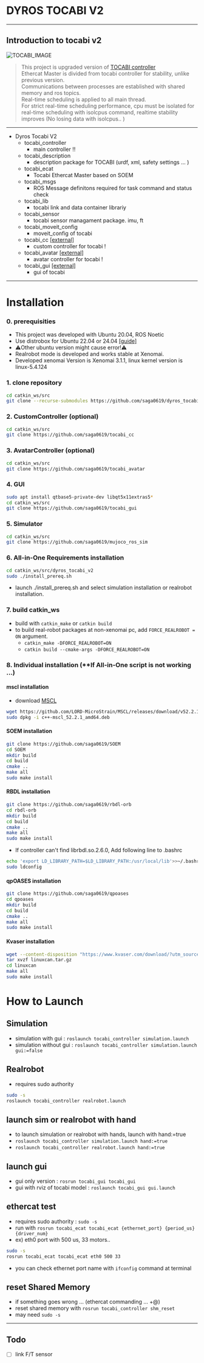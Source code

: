 DYROS TOCABI V2
===============

----------------------------------------
Introduction to tocabi v2
-------------------------

![TOCABI_IMAGE](./TOCABI3.png)
> This project is upgraded version of [TOCABI controller](https://github.com/saga0619/dyros_tocabi)   
> Ethercat Master is divided from tocabi controller for stability, unlike previous version.   
> Communications between processes are established with shared memory and ros topics.   
> Real-time scheduling is applied to all main thread.    
> For strict real-time scheduling performance, cpu must be isolated for real-time scheduling with isolcpus command, realtime stability improves  (No losing data with isolcpus.. )   

----------------------------------------

+ Dyros Tocabi V2
    + tocabi_controller
        + main controller !!
    + tocabi_description
        + description package for TOCABI (urdf, xml, safety settings ... )
    + tocabi_ecat
        + Tocabi Ethercat Master based on SOEM
    + tocabi_msgs
        + ROS Message definitons required for task command and status check 
    + tocabi_lib
        + tocabi link and data container librariy
    + tocabi_sensor
        + tocabi sensor managament package. imu, ft
    + tocabi_moveit_config
        + moveit_config of tocabi
    + tocabi_cc [[external]](https://github.com/saga0619/tocabi_cc)   
        + custom controller for tocabi ! 
    + tocabi_avatar [[external]](https://github.com/saga0619/tocabi_avatar)   
        + avatar controller for tocabi ! 
    + tocabi_gui [[external]](https://github.com/saga0619/tocabi_gui)   
        + gui of tocabi

-----------------------------------------

# Installation
### 0. prerequisities
  * This project was developed with Ubuntu 20.04, ROS Noetic
  * Use distrobox for Ubuntu 22.04 or 24.04 [[guide]](https://github.com/saga0619/dyros_tocabi_v2/blob/ecat_xenomai/DistroboxTutorial.md)
  * ⚠️Other ubuntu version might cause error!⚠️
  * Realrobot mode is developed and works stable at Xenomai.
  * Developed xenomai Version is Xenomai 3.1.1, linux kernel version is linux-5.4.124

### 1. clone repository
```sh
cd catkin_ws/src
git clone --recurse-submodules https://github.com/saga0619/dyros_tocabi_v2
```

### 2. CustomController (optional)
```sh
cd catkin_ws/src
git clone https://github.com/saga0619/tocabi_cc
```

### 3. AvatarController (optional)
```sh
cd catkin_ws/src
git clone https://github.com/saga0619/tocabi_avatar
```

### 4. GUI
```sh
sudo apt install qtbase5-private-dev libqt5x11extras5*
cd catkin_ws/src
git clone https://github.com/saga0619/tocabi_gui
```

### 5. Simulator
```sh
cd catkin_ws/src
git clone https://github.com/saga0619/mujoco_ros_sim
```

### 6. All-in-One Requirements installation
```sh
cd catkin_ws/src/dyros_tocabi_v2
sudo ./install_prereq.sh
```
+ launch ./install_prereq.sh and select simulation installation or realrobot installation.

### 7. build catkin_ws
  * build with `catkin_make` or `catkin build`   
  * to build real-robot packages at non-xenomai pc, add `FORCE_REALROBOT = ON` argument.      
    - `catkin_make -DFORCE_REALROBOT=ON`
    - `catkin build --cmake-args -DFORCE_REALROBOT=ON`

### 8. Individual installation (**If All-in-One script is not working ...)

#### mscl installation
 * download [MSCL](https://github.com/LORD-MicroStrain/MSCL/releases/download/v52.2.1/c++-mscl_52.2.1_amd64.deb) 
```sh
wget https://github.com/LORD-MicroStrain/MSCL/releases/download/v52.2.1/c++-mscl_52.2.1_amd64.deb
sudo dpkg -i c++-mscl_52.2.1_amd64.deb
```
#### SOEM installation
 ```sh
 git clone https://github.com/saga0619/SOEM
 cd SOEM
 mkdir build
 cd build
 cmake ..
 make all
 sudo make install
 ```
#### RBDL installation
```sh
git clone https://github.com/saga0619/rbdl-orb
cd rbdl-orb
mkdir build
cd build
cmake ..
make all
sudo make install
```

* If controller can't find librbdl.so.2.6.0, Add following line to .bashrc 
```sh
echo 'export LD_LIBRARY_PATH=$LD_LIBRARY_PATH:/usr/local/lib'>>~/.bashrc
sudo ldconfig
```
#### qpOASES installation
```sh
git clone https://github.com/saga0619/qpoases
cd qpoases
mkdir build
cd build
cmake ..
make all
sudo make install
```
#### Kvaser installation
```sh
wget --content-disposition "https://www.kvaser.com/download/?utm_source=software&utm_ean=7330130980754&utm_status=latest"
tar xvzf linuxcan.tar.gz
cd linuxcan
make all
sudo make install
```

# How to Launch
## Simulation
  * simulation with gui : `roslaunch tocabi_controller simulation.launch` 
  * simulation without gui : `roslaunch tocabi_controller simulation.launch gui:=false` 

## Realrobot
  * requires sudo authority
```sh
sudo -s
roslaunch tocabi_controller realrobot.launch
```

## launch sim or realrobot with hand
  * to launch simulation or realrobot with hands, launch with hand:=true
  * `roslaunch tocabi_controller simulation.launch hand:=true`
  * `roslaunch tocabi_controller realrobot.launch hand:=true`

## launch gui
  * gui only version : `rosrun tocabi_gui tocabi_gui`
  * gui with rviz of tocabi model : `roslaunch tocabi_gui gui.launch`

## ethercat test
  * requires sudo authority : `sudo -s`
  * run with `rosrun tocabi_ecat tocabi_ecat {ethernet_port} {period_us} {driver_num}`
  * ex) eth0 port with 500 us, 33 motors..
  ```sh
  sudo -s
  rosrun tocabi_ecat tocabi_ecat eth0 500 33
  ```
  * you can check ethernet port name with `ifconfig` command at terminal

## reset Shared Memory
  * if something goes wrong ... (ethercat commanding ... +@)
  * reset shared memory with `rosrun tocabi_controller shm_reset`
  * may need `sudo -s`

-----------------------------------------
## Todo
+ [ ] link F/T sensor
